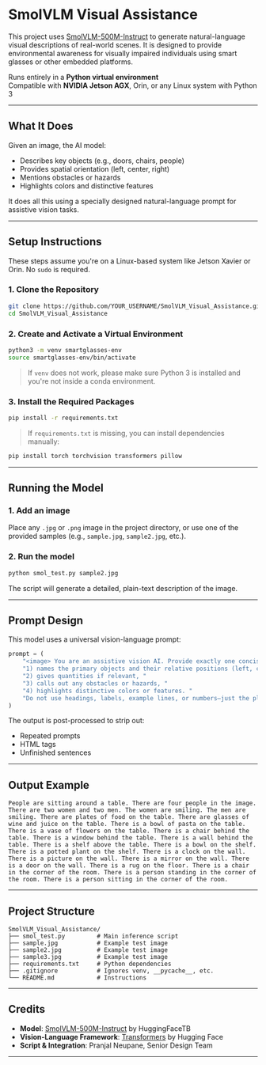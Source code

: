 #  SmolVLM Visual Assistance

This project uses [SmolVLM-500M-Instruct](https://huggingface.co/HuggingFaceTB/SmolVLM-500M-Instruct) to generate natural-language visual descriptions of real-world scenes. It is designed to provide environmental awareness for visually impaired individuals using smart glasses or other embedded platforms.

 Runs entirely in a **Python virtual environment**  
 Compatible with **NVIDIA Jetson AGX**, Orin, or any Linux system with Python 3

---

##  What It Does

Given an image, the AI model:
- Describes key objects (e.g., doors, chairs, people)
- Provides spatial orientation (left, center, right)
- Mentions obstacles or hazards
- Highlights colors and distinctive features

It does all this using a specially designed natural-language prompt for assistive vision tasks.

---

##  Setup Instructions

These steps assume you're on a Linux-based system like Jetson Xavier or Orin. No `sudo` is required.

### 1. Clone the Repository

```bash
git clone https://github.com/YOUR_USERNAME/SmolVLM_Visual_Assistance.git
cd SmolVLM_Visual_Assistance
```

### 2. Create and Activate a Virtual Environment

```bash
python3 -m venv smartglasses-env
source smartglasses-env/bin/activate
```

>  If `venv` does not work, please make sure Python 3 is installed and you're not inside a conda environment.

### 3. Install the Required Packages

```bash
pip install -r requirements.txt
```

>  If `requirements.txt` is missing, you can install dependencies manually:

```bash
pip install torch torchvision transformers pillow
```

---

##  Running the Model

### 1. Add an image

Place any `.jpg` or `.png` image in the project directory, or use one of the provided samples (e.g., `sample.jpg`, `sample2.jpg`, etc.).

### 2. Run the model

```bash
python smol_test.py sample2.jpg
```

The script will generate a detailed, plain-text description of the image.

---

##  Prompt Design

This model uses a universal vision-language prompt:

```python
prompt = (
    "<image> You are an assistive vision AI. Provide exactly one concise paragraph that: "
    "1) names the primary objects and their relative positions (left, center, right), "
    "2) gives quantities if relevant, "
    "3) calls out any obstacles or hazards, "
    "4) highlights distinctive colors or features. "
    "Do not use headings, labels, example lines, or numbers—just the plain description."
)
```

The output is post-processed to strip out:
- Repeated prompts
- HTML tags
- Unfinished sentences

---

##  Output Example

```
People are sitting around a table. There are four people in the image. There are two women and two men. The women are smiling. The men are smiling. There are plates of food on the table. There are glasses of wine and juice on the table. There is a bowl of pasta on the table. There is a vase of flowers on the table. There is a chair behind the table. There is a window behind the table. There is a wall behind the table. There is a shelf above the table. There is a bowl on the shelf. There is a potted plant on the shelf. There is a clock on the wall. There is a picture on the wall. There is a mirror on the wall. There is a door on the wall. There is a rug on the floor. There is a chair in the corner of the room. There is a person standing in the corner of the room. There is a person sitting in the corner of the room.
```

---

##  Project Structure

```
SmolVLM_Visual_Assistance/
├── smol_test.py         # Main inference script
├── sample.jpg           # Example test image
├── sample2.jpg          # Example test image
├── sample3.jpg          # Example test image
├── requirements.txt     # Python dependencies
├── .gitignore           # Ignores venv, __pycache__, etc.
└── README.md            # Instructions
```

---

##  Credits

- **Model**: [SmolVLM-500M-Instruct](https://huggingface.co/HuggingFaceTB/SmolVLM-500M-Instruct) by HuggingFaceTB  
- **Vision-Language Framework**: [Transformers](https://github.com/huggingface/transformers) by Hugging Face  
- **Script & Integration**: Pranjal Neupane, Senior Design Team

---

